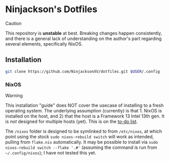 # Ninjackson's Dotfiles

> [!CAUTION]
> This repository is **unstable** at best. Breaking changes happen consistently, and there is a general lack of understanding on the author's part regarding several elements, specifically NixOS. 

## Installation
```bash
git clone https://github.com/NinjacksonXV/dotfiles.git $USER/.config
```
### NixOS
> [!WARNING]
> This installation "guide" does NOT cover the usecase of installing to a fresh operating system. The underlying assumption (currently) is that 1. NixOS is installed on the host, and 2) that the host is a Framework 13 Intel 13th gen. It is *not* designed for multiple hosts (yet). This is on the [to-do list](./nixos/README.md#to-do).

The `/nixos` folder is designed to be symlinked to from `/etc/nixos`, at which point using the stock `sudo nixos-rebuild switch` will work as intended, pulling from `flake.nix` automatically. It may be possible to install via `sudo nixos-rebuild switch --flake '.#'` (assuming the command is run from `~/.config/nixos`); I have not tested this yet. 
